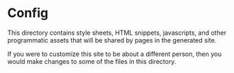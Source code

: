 Config
======
This directory contains style sheets, HTML snippets, javascripts, and other
programmatic assets that will be shared by pages in the generated site.

If you were to customize this site to be about a different person, then you
would make changes to some of the files in this directory.
